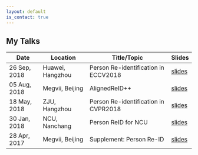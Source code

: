 ```yaml
---
layout: default
is_contact: true
---
```


## My Talks


Date | Location | Title/Topic | Slides 
-----|-------|--------|--------
26 Sep, 2018 | Huawei, Hangzhou  | Person Re-identification in ECCV2018| [slides](https://drive.google.com/open?id=1YgrjZ3CMZO0Y6dsQTfkaaJUS6ToK56gV)
05 Aug, 2018 | Megvii, Beijing | AlignedReID++| [slides](https://drive.google.com/open?id=14Mjnuh29HuYhd2_4LDkod60683obQC6u)
18 May, 2018 | ZJU, Hangzhou | Person Re-identification in CVPR2018| [slides](https://drive.google.com/open?id=19tccj8-2B0NkSst9z6FtpNmF6P6aYqXb)
30 Jan, 2018 | NCU, Nanchang | Person ReID for NCU| [slides](https://drive.google.com/open?id=1jcxrmsIn1f90zFzdwdeCsxR_qQ0TT1gT)
28 Apr, 2017 | Megvii, Beijing | Supplement: Person Re-ID| [slides](https://drive.google.com/open?id=1SC2UlEJRohabDSTFlv4XOqc-jNsV1KTc)


